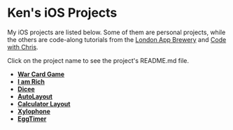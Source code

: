 # Ken's iOS Projects

My iOS projects are listed below. Some of them are personal projects, while the others are code-along tutorials from the [London App Brewery](https://www.appbrewery.co/) and [Code with Chris](https://www.youtube.com/channel/UC2D6eRvCeMtcF5OGHf1-trw).

Click on the project name to see the project's README.md file.

- [**War Card Game**](War%20Card%20Game/README.md)
- [**I am Rich**](I%20am%20Rich/README.md)
- [**Dicee**](Dicee/README.md)
- [**AutoLayout**](AutoLayout/README.md)
- [**Calculator Layout**](Calculator%20Layout/README.md)
- [**Xylophone**](Xylophone/README.md)
- [**EggTimer**](EggTimer/README.md)
